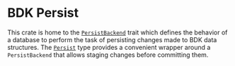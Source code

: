 # BDK Persist

This crate is home to the [`PersistBackend`](crate::PersistBackend) trait which defines the behavior of a database to perform the task of persisting changes made to BDK data structures. The [`Persist`](crate::Persist) type provides a convenient wrapper around a `PersistBackend` that allows staging changes before committing them.